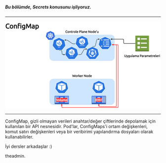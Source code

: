
##### Bu bölümde, Secrets konusunu işliyoruz.

___

![Secrets](./assets/img/KubeTraining_Configmap.png)
___

ConfigMap, gizli olmayan verileri anahtar/değer çiftlerinde depolamak için kullanılan bir API nesnesidir. Pod'lar, ConfigMaps'i ortam değişkenleri, komut satırı değişkenleri veya bir veribirimi yapılandırma dosyaları olarak kullanabilirler.

İyi dersler arkadaşlar :)

theadmin.
